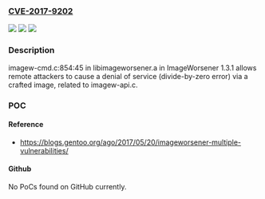 ### [CVE-2017-9202](https://cve.mitre.org/cgi-bin/cvename.cgi?name=CVE-2017-9202)
![](https://img.shields.io/static/v1?label=Product&message=n%2Fa&color=blue)
![](https://img.shields.io/static/v1?label=Version&message=n%2Fa&color=blue)
![](https://img.shields.io/static/v1?label=Vulnerability&message=n%2Fa&color=brighgreen)

### Description

imagew-cmd.c:854:45 in libimageworsener.a in ImageWorsener 1.3.1 allows remote attackers to cause a denial of service (divide-by-zero error) via a crafted image, related to imagew-api.c.

### POC

#### Reference
- https://blogs.gentoo.org/ago/2017/05/20/imageworsener-multiple-vulnerabilities/

#### Github
No PoCs found on GitHub currently.

